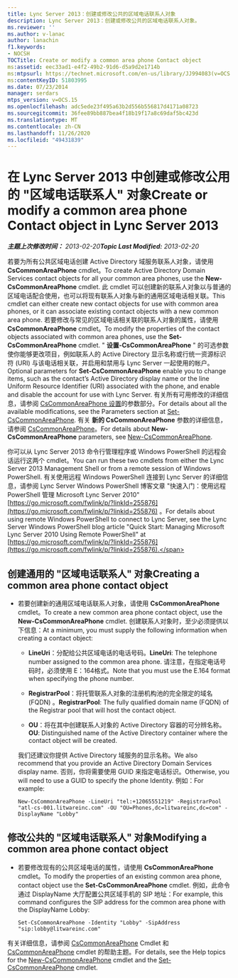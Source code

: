```yaml
---
title: Lync Server 2013：创建或修改公共的区域电话联系人对象
description: Lync Server 2013：创建或修改公共的区域电话联系人对象。
ms.reviewer: ''
ms.author: v-lanac
author: lanachin
f1.keywords:
- NOCSH
TOCTitle: Create or modify a common area phone Contact object
ms:assetid: eec33ad1-e4f2-49b2-91d6-d5a9d2e1714b
ms:mtpsurl: https://technet.microsoft.com/en-us/library/JJ994083(v=OCS.15)
ms:contentKeyID: 51803995
ms.date: 07/23/2014
manager: serdars
mtps_version: v=OCS.15
ms.openlocfilehash: adc5ede23f495a63b2d556b556817d4171a08723
ms.sourcegitcommit: 36fee89bb887bea4f18b19f17a8c69daf5bc423d
ms.translationtype: MT
ms.contentlocale: zh-CN
ms.lasthandoff: 11/26/2020
ms.locfileid: "49431839"
---
```

# <a name="create-or-modify-a-common-area-phone-contact-object-in-lync-server-2013"></a><span data-ttu-id="ebcce-103">在 Lync Server 2013 中创建或修改公用的 "区域电话联系人" 对象</span><span class="sxs-lookup"><span data-stu-id="ebcce-103">Create or modify a common area phone Contact object in Lync Server 2013</span></span>

<div data-xmlns="http://www.w3.org/1999/xhtml">

<div class="topic" data-xmlns="http://www.w3.org/1999/xhtml" data-msxsl="urn:schemas-microsoft-com:xslt" data-cs="https://msdn.microsoft.com/">

<div data-asp="https://msdn2.microsoft.com/asp">



</div>

<div id="mainSection">

<div id="mainBody"><span data-ttu-id="ebcce-104">

<span> </span></span><span class="sxs-lookup"><span data-stu-id="ebcce-104">

<span> </span></span></span>

<span data-ttu-id="ebcce-105">_**主题上次修改时间：** 2013-02-20_</span><span class="sxs-lookup"><span data-stu-id="ebcce-105">_**Topic Last Modified:** 2013-02-20_</span></span>

<span data-ttu-id="ebcce-106">若要为所有公共区域电话创建 Active Directory 域服务联系人对象，请使用 **CsCommonAreaPhone** cmdlet。</span><span class="sxs-lookup"><span data-stu-id="ebcce-106">To create Active Directory Domain Services contact objects for all your common area phones, use the **New-CsCommonAreaPhone** cmdlet.</span></span> <span data-ttu-id="ebcce-107">此 cmdlet 可以创建新的联系人对象以与普通的区域电话配合使用，也可以将现有联系人对象与新的通用区域电话相关联。</span><span class="sxs-lookup"><span data-stu-id="ebcce-107">This cmdlet can either create new contact objects for use with common area phones, or it can associate existing contact objects with a new common area phone.</span></span> <span data-ttu-id="ebcce-108">若要修改与常见的区域电话相关联的联系人对象的属性，请使用 **CsCommonAreaPhone** cmdlet。</span><span class="sxs-lookup"><span data-stu-id="ebcce-108">To modify the properties of the contact objects associated with common area phones, use the **Set-CsCommonAreaPhone** cmdlet.</span></span> <span data-ttu-id="ebcce-109">" **设置-CsCommonAreaPhone** " 的可选参数使你能够更改项目，例如联系人的 Active Directory 显示名称或行统一资源标识符 (URI) 与该电话相关联，并启用和禁用与 Lync Server 一起使用的帐户。</span><span class="sxs-lookup"><span data-stu-id="ebcce-109">Optional parameters for **Set-CsCommonAreaPhone** enable you to change items, such as the contact’s Active Directory display name or the line Uniform Resource Identifier (URI) associated with the phone, and enable and disable the account for use with Lync Server.</span></span> <span data-ttu-id="ebcce-110">有关所有可用修改的详细信息，请参阅 [CsCommonAreaPhone 设置](https://docs.microsoft.com/powershell/module/skype/Set-CsCommonAreaPhone)的参数部分。</span><span class="sxs-lookup"><span data-stu-id="ebcce-110">For details about all the available modifications, see the Parameters section at [Set-CsCommonAreaPhone](https://docs.microsoft.com/powershell/module/skype/Set-CsCommonAreaPhone).</span></span> <span data-ttu-id="ebcce-111">有关 **新的 CsCommonAreaPhone** 参数的详细信息，请参阅 [CsCommonAreaPhone](https://docs.microsoft.com/powershell/module/skype/New-CsCommonAreaPhone)。</span><span class="sxs-lookup"><span data-stu-id="ebcce-111">For details about **New-CsCommonAreaPhone** parameters, see [New-CsCommonAreaPhone](https://docs.microsoft.com/powershell/module/skype/New-CsCommonAreaPhone).</span></span>

<span data-ttu-id="ebcce-112">你可以从 Lync Server 2013 命令行管理程序或 Windows PowerShell 的远程会话运行这两个 cmdlet。</span><span class="sxs-lookup"><span data-stu-id="ebcce-112">You can run these two cmdlets from either the Lync Server 2013 Management Shell or from a remote session of Windows PowerShell.</span></span> <span data-ttu-id="ebcce-113">有关使用远程 Windows PowerShell 连接到 Lync Server 的详细信息，请参阅 Lync Server Windows PowerShell 博客文章 "快速入门：使用远程 PowerShell 管理 Microsoft Lync Server 2010" [https://go.microsoft.com/fwlink/p/?linkId=255876](https://go.microsoft.com/fwlink/p/?linkid=255876) 。</span><span class="sxs-lookup"><span data-stu-id="ebcce-113">For details about using remote Windows PowerShell to connect to Lync Server, see the Lync Server Windows PowerShell blog article "Quick Start: Managing Microsoft Lync Server 2010 Using Remote PowerShell" at [https://go.microsoft.com/fwlink/p/?linkId=255876](https://go.microsoft.com/fwlink/p/?linkid=255876).</span></span>

<div>


<div>

## <a name="creating-a-common-area-phone-contact-object"></a><span data-ttu-id="ebcce-114">创建通用的 "区域电话联系人" 对象</span><span class="sxs-lookup"><span data-stu-id="ebcce-114">Creating a common area phone contact object</span></span>

  - <span data-ttu-id="ebcce-115">若要创建新的通用区域电话联系人对象，请使用 **CsCommonAreaPhone** cmdlet。</span><span class="sxs-lookup"><span data-stu-id="ebcce-115">To create a new common area phone contact object, use the **New-CsCommonAreaPhone** cmdlet.</span></span> <span data-ttu-id="ebcce-116">创建联系人对象时，至少必须提供以下信息：</span><span class="sxs-lookup"><span data-stu-id="ebcce-116">At a minimum, you must supply the following information when creating a contact object:</span></span>
    
      - <span data-ttu-id="ebcce-117">**LineUri**：分配给公共区域电话的电话号码。</span><span class="sxs-lookup"><span data-stu-id="ebcce-117">**LineUri**: The telephone number assigned to the common area phone.</span></span> <span data-ttu-id="ebcce-118">请注意，在指定电话号码时，必须使用 E：164格式。</span><span class="sxs-lookup"><span data-stu-id="ebcce-118">Note that you must use the E.164 format when specifying the phone number.</span></span>
    
      - <span data-ttu-id="ebcce-119">**RegistrarPool**：将托管联系人对象的注册机构池的完全限定的域名 (FQDN) 。</span><span class="sxs-lookup"><span data-stu-id="ebcce-119">**RegistrarPool**: The fully qualified domain name (FQDN) of the Registrar pool that will host the contact object.</span></span>
    
      - <span data-ttu-id="ebcce-120">**OU**：将在其中创建联系人对象的 Active Directory 容器的可分辨名称。</span><span class="sxs-lookup"><span data-stu-id="ebcce-120">**OU**: Distinguished name of the Active Directory container where the contact object will be created.</span></span>
    
    <span data-ttu-id="ebcce-121">我们还建议你提供 Active Directory 域服务的显示名称。</span><span class="sxs-lookup"><span data-stu-id="ebcce-121">We also recommend that you provide an Active Directory Domain Services display name.</span></span> <span data-ttu-id="ebcce-122">否则，你将需要使用 GUID 来指定电话标识。</span><span class="sxs-lookup"><span data-stu-id="ebcce-122">Otherwise, you will need to use a GUID to specify the phone Identity.</span></span> <span data-ttu-id="ebcce-123">例如：</span><span class="sxs-lookup"><span data-stu-id="ebcce-123">For example:</span></span>
    
        New-CsCommonAreaPhone -LineUri "tel:+12065551219" -RegistrarPool "atl-cs-001.litwareinc.com" -OU "OU=Phones,dc=litwareinc,dc=com" -DisplayName "Lobby"

</div>

<div>

## <a name="modifying-a-common-area-phone-contact-object"></a><span data-ttu-id="ebcce-124">修改公共的 "区域电话联系人" 对象</span><span class="sxs-lookup"><span data-stu-id="ebcce-124">Modifying a common area phone contact object</span></span>

  - <span data-ttu-id="ebcce-125">若要修改现有的公共区域电话的属性，请使用 **CsCommonAreaPhone** cmdlet。</span><span class="sxs-lookup"><span data-stu-id="ebcce-125">To modify the properties of an existing common area phone, contact object use the **Set-CsCommonAreaPhone** cmdlet.</span></span> <span data-ttu-id="ebcce-126">例如，此命令通过 DisplayName 大厅配置公共区域手机的 SIP 地址：</span><span class="sxs-lookup"><span data-stu-id="ebcce-126">For example, this command configures the SIP address for the common area phone with the DisplayName Lobby:</span></span>
    
        Set-CsCommonAreaPhone -Identity "Lobby" -SipAddress "sip:lobby@litwareinc.com"

</div>

<span data-ttu-id="ebcce-127">有关详细信息，请参阅 [CsCommonAreaPhone](https://docs.microsoft.com/powershell/module/skype/New-CsCommonAreaPhone) Cmdlet 和 [CsCommonAreaPhone](https://docs.microsoft.com/powershell/module/skype/Set-CsCommonAreaPhone) cmdlet 的帮助主题。</span><span class="sxs-lookup"><span data-stu-id="ebcce-127">For details, see the Help topics for the [New-CsCommonAreaPhone](https://docs.microsoft.com/powershell/module/skype/New-CsCommonAreaPhone) cmdlet and the [Set-CsCommonAreaPhone](https://docs.microsoft.com/powershell/module/skype/Set-CsCommonAreaPhone) cmdlet.</span></span>

<span data-ttu-id="ebcce-128"></div>

</div>

<span> </span>

</div>

</div>

</span><span class="sxs-lookup"><span data-stu-id="ebcce-128"></div>

</div>

<span> </span>

</div>

</div>

</span></span></div>


